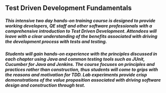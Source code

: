 ## Test Driven Development Fundamentals

##### This intensive two day hands-on training course is designed to provide working developers, QE staff and other software professionals with a comprehensive introduction to Test Driven Development. Attendees will leave with a clear understanding of the benefits associated with driving the development process with tests and testing.

##### Students will gain hands-on experience with the principles discussed in each chapter using Java and common testing tools such as JUnit, Cucumber for Java and Jenkins. The course focuses on principles and practices rather than construction, thus students will come to grips with the reasons and motivation for TDD. Lab experiments provide crisp demonstrations of the value proposition associated with driving software design and construction through test.